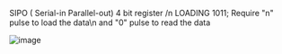SIPO ( Serial-in Parallel-out) 4 bit register /n
LOADING  1011;
Require "n" pulse to load the data\n
and "0" pulse to read the data

![image](https://user-images.githubusercontent.com/81949971/214814137-40dd6bf9-b168-45da-90e4-ab1ade7e3e30.png)
